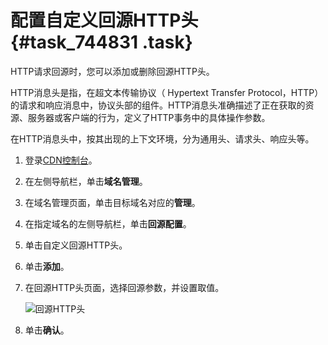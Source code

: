 # 配置自定义回源HTTP头 {#task_744831 .task}

HTTP请求回源时，您可以添加或删除回源HTTP头。

HTTP消息头是指，在超文本传输协议（ Hypertext Transfer Protocol，HTTP）的请求和响应消息中，协议头部的组件。HTTP消息头准确描述了正在获取的资源、服务器或客户端的行为，定义了HTTP事务中的具体操作参数。

在HTTP消息头中，按其出现的上下文环境，分为通用头、请求头、响应头等。

1.  登录[CDN控制台](https://cdn.console.aliyun.com)。
2.  在左侧导航栏，单击**域名管理**。
3.  在域名管理页面，单击目标域名对应的**管理**。
4.  在指定域名的左侧导航栏，单击**回源配置**。
5.  单击自定义回源HTTP头。
6.  单击**添加**。
7.  在回源HTTP头页面，选择回源参数，并设置取值。 

    ![回源HTTP头](http://static-aliyun-doc.oss-cn-hangzhou.aliyuncs.com/assets/img/601148/156414033349739_zh-CN.png)

8.  单击**确认**。

